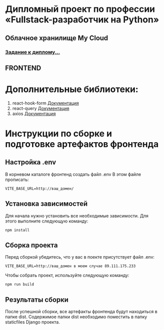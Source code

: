 # Дипломный проект по профессии «Fullstack-разработчик на Python»
## Облачное хранилище My Cloud
### [Задание к диплому...](https://github.com/netology-code/fpy-diplom/blob/main/README.md)
## FRONTEND
# Дополнительные библиотеки:
1. react-hook-form [Документация](https://react-hook-form.com/)
2. react-query [Документация](https://tanstack.com/query/latest/docs/framework/react/overview)
3. axios [Документация](https://axios-http.com/ru/docs/intro)


# Инструкции по сборке и подготовке артефактов фронтенда

## Настройка .env

В корневом каталоге фронтенд создать файл .env
В этом файле прописать:

```
VITE_BASE_URL=http://ваш_домен/
```

## Установка зависимостей
Для начала нужно установить все необходимые зависимости. Для этого выполните следующую команду:
```
npm install
```
## Сборка проекта
Перед сборкой убедитесь, что у вас в поекте присутствует файл .env:
```
VITE_BASE_URL=http://ваш_домен в моем случае 89.111.175.233
```
Чтобы собрать проект, используйте следующую команду:
```
npm run build
```
## Результаты сборки
После успешной сборки, все артефакты фронтенда будут находиться в папке dist. Содержимое папки dist необходимо поместить в папку staticfiles Django проекта.